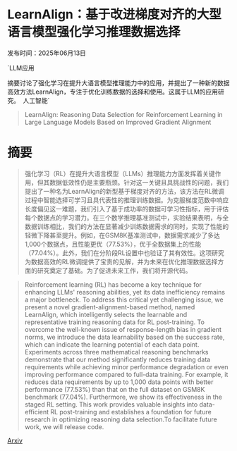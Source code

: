 # LearnAlign：基于改进梯度对齐的大型语言模型强化学习推理数据选择

发布时间：2025年06月13日

`LLM应用

摘要讨论了强化学习在提升大语言模型推理能力中的应用，并提出了一种新的数据高效方法LearnAlign，专注于优化训练数据的选择和使用。这属于LLM的应用研究。` `人工智能`

> LearnAlign: Reasoning Data Selection for Reinforcement Learning in Large Language Models Based on Improved Gradient Alignment

# 摘要

> 强化学习（RL）在提升大语言模型（LLMs）推理能力方面发挥着关键作用，但其数据低效性仍是主要瓶颈。针对这一关键且具挑战性的问题，我们提出了一种名为LearnAlign的新型基于梯度对齐的方法，该方法在RL微调过程中智能选择可学习且具代表性的推理训练数据。为克服梯度范数中响应长度偏见这一难题，我们引入了基于成功率的数据可学习性指标，用于评估每个数据点的学习潜力。在三个数学推理基准测试中，实验结果表明，与全数据训练相比，我们的方法在显著减少训练数据需求的同时，实现了性能的轻微下降甚至提升。例如，在GSM8K基准测试中，数据需求减少了多达1,000个数据点，且性能更优（77.53%），优于全数据集上的性能（77.04%）。此外，我们在分阶段RL设置中也验证了其有效性。这项研究为数据高效的RL微调提供了宝贵的见解，并为未来在优化推理数据选择方面的研究奠定了基础。为了促进未来工作，我们将开源代码。

> Reinforcement learning (RL) has become a key technique for enhancing LLMs' reasoning abilities, yet its data inefficiency remains a major bottleneck. To address this critical yet challenging issue, we present a novel gradient-alignment-based method, named LearnAlign, which intelligently selects the learnable and representative training reasoning data for RL post-training. To overcome the well-known issue of response-length bias in gradient norms, we introduce the data learnability based on the success rate, which can indicate the learning potential of each data point. Experiments across three mathematical reasoning benchmarks demonstrate that our method significantly reduces training data requirements while achieving minor performance degradation or even improving performance compared to full-data training. For example, it reduces data requirements by up to 1,000 data points with better performance (77.53%) than that on the full dataset on GSM8K benchmark (77.04%). Furthermore, we show its effectiveness in the staged RL setting. This work provides valuable insights into data-efficient RL post-training and establishes a foundation for future research in optimizing reasoning data selection.To facilitate future work, we will release code.

[Arxiv](https://arxiv.org/abs/2506.11480)